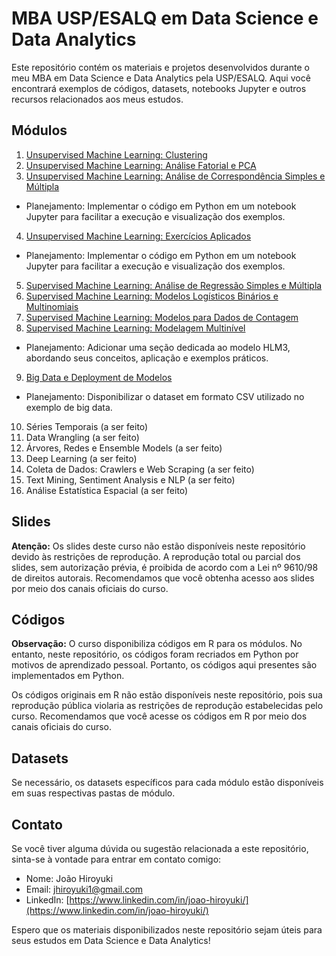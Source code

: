 # MBA USP/ESALQ em Data Science e Data Analytics

Este repositório contém os materiais e projetos desenvolvidos durante o meu MBA em Data Science e Data Analytics pela USP/ESALQ. Aqui você encontrará exemplos de códigos, datasets, notebooks Jupyter e outros recursos relacionados aos meus estudos.

## Módulos

1. [Unsupervised Machine Learning: Clustering](./01_Unsupervised_ML_Clustering)
2. [Unsupervised Machine Learning: Análise Fatorial e PCA](./02_Unsupervised_ML_Fatorial_PCA)
3. [Unsupervised Machine Learning: Análise de Correspondência Simples e Múltipla](./03_Unsupervised_ML_Anacor_MCA)
- Planejamento: Implementar o código em Python em um notebook Jupyter para facilitar a execução e visualização dos exemplos.
4. [Unsupervised Machine Learning: Exercícios Aplicados](./04_Unsupervised_ML_Examples)
- Planejamento: Implementar o código em Python em um notebook Jupyter para facilitar a execução e visualização dos exemplos.
5. [Supervised Machine Learning: Análise de Regressão Simples e Múltipla](./05_Supervised_ML_Linear)
6. [Supervised Machine Learning: Modelos Logísticos Binários e Multinomiais](./06_Supervised_ML_Logistic)
7. [Supervised Machine Learning: Modelos para Dados de Contagem](./07_Supervised_ML_Count_Data)
8. [Supervised Machine Learning: Modelagem Multinível ](./08_Supervised_ML_Multilevel)
- Planejamento: Adicionar uma seção dedicada ao modelo HLM3, abordando seus conceitos, aplicação e exemplos práticos.
9. [Big Data e Deployment de Modelos](./09_Big_Data_Deployment)
- Planejamento: Disponibilizar o dataset em formato CSV utilizado no exemplo de big data.
10. Séries Temporais (a ser feito)
11. Data Wrangling (a ser feito)
12. Árvores, Redes e Ensemble Models (a ser feito)
13. Deep Learning (a ser feito)
14. Coleta de Dados: Crawlers e Web Scraping (a ser feito)
15. Text Mining, Sentiment Analysis e NLP (a ser feito)
16. Análise Estatística Espacial (a ser feito)

## Slides

**Atenção:** Os slides deste curso não estão disponíveis neste repositório devido às restrições de reprodução. A reprodução total ou parcial dos slides, sem autorização prévia, é proibida de acordo com a Lei nº 9610/98 de direitos autorais. Recomendamos que você obtenha acesso aos slides por meio dos canais oficiais do curso.

## Códigos

**Observação:** O curso disponibiliza códigos em R para os módulos. No entanto, neste repositório, os códigos foram recriados em Python por motivos de aprendizado pessoal. Portanto, os códigos aqui presentes são implementados em Python.

Os códigos originais em R não estão disponíveis neste repositório, pois sua reprodução pública violaria as restrições de reprodução estabelecidas pelo curso. Recomendamos que você acesse os códigos em R por meio dos canais oficiais do curso.

## Datasets

Se necessário, os datasets específicos para cada módulo estão disponíveis em suas respectivas pastas de módulo.



## Contato

Se você tiver alguma dúvida ou sugestão relacionada a este repositório, sinta-se à vontade para entrar em contato comigo:

- Nome: João Hiroyuki
- Email: jhiroyuki1@gmail.com
- LinkedIn: [https://www.linkedin.com/in/joao-hiroyuki/](https://www.linkedin.com/in/joao-hiroyuki/)

Espero que os materiais disponibilizados neste repositório sejam úteis para seus estudos em Data Science e Data Analytics!